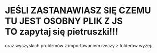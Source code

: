 # JEŚLI ZASTANAWIASZ SIĘ CZEMU TU JEST OSOBNY PLIK Z JS<br>TO zapytaj się pietruszki!!!
oraz wyszyskich problemów z importowaniem rzeczy z folderów wyżej.